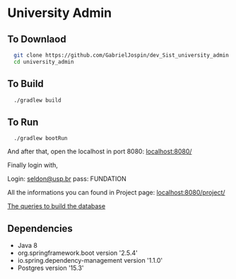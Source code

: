 # University Admin

## To Downlaod 
```bash
  git clone https://github.com/GabrielJospin/dev_Sist_university_admin.git
  cd university_admin
```

## To Build

```bash
  ./gradlew build
```

## To Run
```
  ./gradlew bootRun
```
And after that, open the localhost in port 8080: [localhost:8080/](localhost:8080/) 

Finally login with,

Login: seldon@usp.br
pass: FUNDATION

All the informations you can found in Project page: [localhost:8080/project/](localhost:8080/project/)

[The queries to build the database](https://github.com/GabrielJospin/dev_Sist_university_admin/blob/528f9777a0da86c4adc11ab9d96823b0e66a5827/src/main/resources/db/migration)

## Dependencies
- Java 8
- org.springframework.boot version '2.5.4'
- io.spring.dependency-management version '1.1.0'
- Postgres version '15.3'
